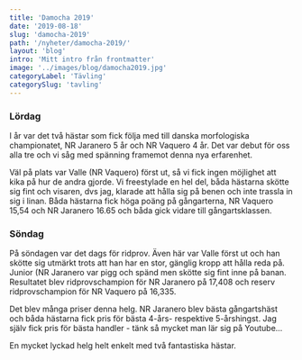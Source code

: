 ```yaml
---
title: 'Damocha 2019'
date: '2019-08-18'
slug: 'damocha-2019'
path: '/nyheter/damocha-2019/'
layout: 'blog'
intro: 'Mitt intro från frontmatter'
image: '../images/blog/damocha2019.jpg'
categoryLabel: 'Tävling'
categorySlug: 'tavling'
---
```


### Lördag

I år var det två hästar som fick följa med till danska morfologiska championatet, NR Jaranero 5 år och NR Vaquero 4 år. Det var debut för oss alla tre och vi såg med spänning framemot denna nya erfarenhet.

Väl på plats var Valle (NR Vaquero) först ut, så vi fick ingen möjlighet att kika på hur de andra gjorde. Vi freestylade en hel del, båda hästarna skötte sig fint och visaren, dvs jag, klarade att hålla sig på benen och inte trassla in sig i linan. Båda hästarna fick höga poäng på gångarterna, NR Vaquero 15,54 och NR Jaranero 16.65 och båda gick vidare till gångartsklassen.

### Söndag

På söndagen var det dags för ridprov. Även här var Valle först ut och han skötte sig utmärkt trots att han har en stor, gänglig kropp att hålla reda på. Junior (NR Jaranero var pigg och spänd men skötte sig fint inne på banan. Resultatet blev ridprovschampion för NR Jaranero på 17,408 och reserv ridprovschampion för NR Vaquero på 16,335.

Det blev många priser denna helg. NR Jaranero blev bästa gångartshäst och båda hästarna fick pris för bästa 4-års- respektive 5-årshingst. Jag själv fick pris för bästa handler - tänk så mycket man lär sig på Youtube…

En mycket lyckad helg helt enkelt med två fantastiska hästar.

